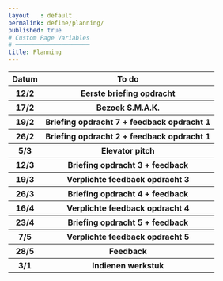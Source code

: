 ```yaml
---
layout   : default
permalink: define/planning/
published: true
# Custom Page Variables
# ─────────────────────
title: Planning
---
```


<table>
    <tr>
        <th>Datum</th>
        <th>To do</th>
    </tr>
    <tr>
        <th>12/2</th>
        <th>Eerste briefing opdracht</th>
    </tr>
    <tr>
        <th>17/2</th>
        <th>Bezoek S.M.A.K.</th>
    </tr>
    <tr>
        <th>19/2</th>
        <th>Briefing opdracht 7 + feedback opdracht 1</th>
    </tr>
    <tr>
        <th>26/2</th>
        <th>Briefing opdracht 2 + feedback opdracht 1</th>
    </tr>
    <tr>
        <th>5/3</th>
        <th>Elevator pitch</th>
    </tr>
    <tr>
        <th>12/3</th>
        <th>Briefing opdracht 3 + feedback</th>
    </tr>
    <tr>
        <th>19/3</th>
        <th>Verplichte feedback opdracht 3</th>
    </tr>
    <tr>
        <th>26/3</th>
        <th>Briefing opdracht 4 + feedback</th>
    </tr>
    <tr>
        <th>16/4</th>
        <th>Verplichte feedback opdracht 4</th>
    </tr>
    <tr>
        <th>23/4</th>
        <th>Briefing opdracht 5 + feedback</th>
    </tr>
    <tr>
        <th>7/5</th>
        <th>Verplichte feedback opdracht 5</th>
    </tr>
    <tr>
        <th>28/5</th>
        <th>Feedback</th>
    </tr>
    <tr>
        <th>3/1</th>
        <th>Indienen werkstuk</th>
    </tr>
</table>
